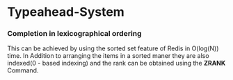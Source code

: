 # Typeahead-System
### Completion in lexicographical ordering
This can be achieved by using the sorted set feature of Redis in O(log(N)) time. In Addition to arranging the items in a sorted maner they are also indexed(0 - based indexing) and the rank can be obtained using the <b>ZRANK</b> Command. 

